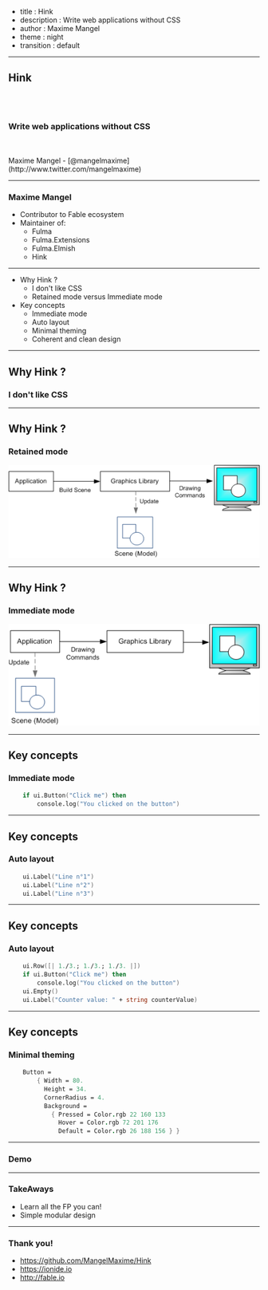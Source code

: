 - title : Hink
- description : Write web applications without CSS
- author : Maxime Mangel
- theme : night
- transition : default

***

## Hink

<br />
<br />

### Write web applications without CSS

<br />
<br />
Maxime Mangel - [@mangelmaxime](http://www.twitter.com/mangelmaxime)

***

### Maxime Mangel

* Contributor to Fable ecosystem
* Maintainer of:
    * Fulma
    * Fulma.Extensions
    * Fulma.Elmish
    * Hink

***

* Why Hink ?
    * I don't like CSS
    * Retained mode versus Immediate mode
* Key concepts
    * Immediate mode
    * Auto layout
    * Minimal theming
    * Coherent and clean design

***

## Why Hink ?

### I don't like CSS

***

## Why Hink ?

### Retained mode

<img src="images/retained-mode.png" style="background: transparent; border-style: none;"  width=700 />

---

## Why Hink ?

### Immediate mode

<img src="images/immediate-mode.png" style="background: transparent; border-style: none;"  width=700 />

***

## Key concepts

### Immediate mode

```fs
    if ui.Button("Click me") then
        console.log("You clicked on the button")
```

---

## Key concepts

### Auto layout

```fs
    ui.Label("Line n°1")
    ui.Label("Line n°2")
    ui.Label("Line n°3")
```

---

## Key concepts

### Auto layout

```fs
    ui.Row([| 1./3.; 1./3.; 1./3. |])
    if ui.Button("Click me") then
        console.log("You clicked on the button")
    ui.Empty()
    ui.Label("Counter value: " + string counterValue)
```

---

## Key concepts

### Minimal theming

```fs
    Button =
        { Width = 80.
          Height = 34.
          CornerRadius = 4.
          Background =
            { Pressed = Color.rgb 22 160 133
              Hover = Color.rgb 72 201 176
              Default = Color.rgb 26 188 156 } }
```

***

### Demo

***

### TakeAways

* Learn all the FP you can!
* Simple modular design

***

### Thank you!

* https://github.com/MangelMaxime/Hink
* https://ionide.io
* http://fable.io
